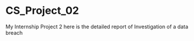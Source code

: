 # CS_Project_02
My Internship Project 2
here is the detailed report of Investigation of a data breach
